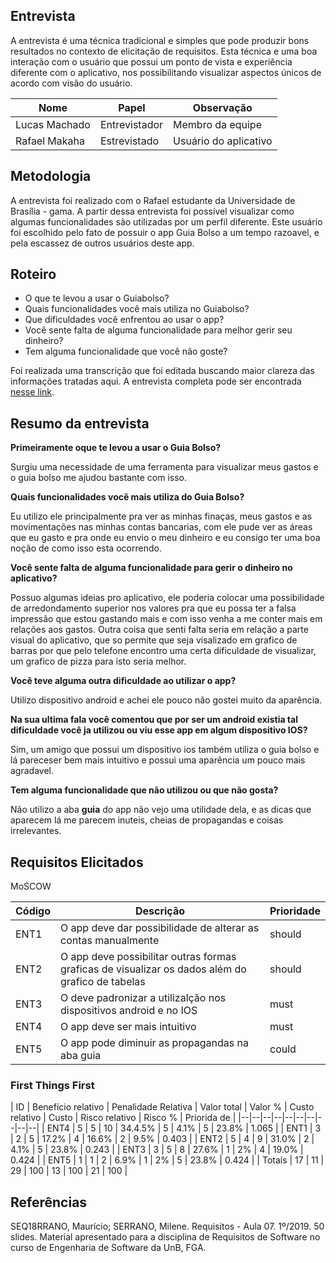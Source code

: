 ## Entrevista

A entrevista é uma técnica tradicional e simples que pode produzir bons resultados no contexto de elicitação de requisitos. Esta técnica e uma boa interação com o usuário que possui um ponto de vista e experiência diferente com o aplicativo, nos possibilitando visualizar aspectos únicos de acordo com visão do usuário.

|Nome|Papel|Observação|
|--|--|--|
|Lucas Machado|Entrevistador|Membro da equipe|
|Rafael Makaha|Estrevistado|Usuário do aplicativo|

## Metodologia

A entrevista foi realizado com o Rafael estudante da Universidade de Brasília - gama. A partir dessa entrevista foi possível visualizar como algumas funcionalidades são utilizadas por um perfil diferente. Este usuário foi escolhido pelo fato de possuir o app Guia Bolso a um tempo razoavel, e pela escassez de outros usuários deste app.



## Roteiro

 * O que te levou a usar o Guiabolso?
 * Quais funcionalidades você mais utiliza no Guiabolso?
 * Que dificuldades você enfrentou ao usar o app?
 * Você sente falta de alguma funcionalidade para melhor gerir seu dinheiro?
 * Tem alguma funcionalidade que você não goste?

 Foi realizada uma transcrição que foi editada buscando maior clareza das informações tratadas aqui. A entrevista completa pode ser encontrada [nesse link](https://www.4shared.com/mp3/cQeSH3Bkee/entrevista.html).

## Resumo da entrevista

**Primeiramente oque te levou a usar o Guia Bolso?**

Surgiu uma necessidade de uma ferramenta para visualizar meus gastos e o guia bolso me ajudou bastante com isso.

**Quais funcionalidades você mais utiliza do Guia Bolso?**

Eu utilizo ele principalmente pra ver as minhas finaças, meus gastos e as movimentações nas minhas contas bancarias, com ele pude ver as áreas que eu gasto e pra onde eu envio o meu dinheiro e eu consigo ter uma boa noção de como isso esta ocorrendo.

**Você sente falta de alguma funcionalidade para gerir o dinheiro no aplicativo?**

Possuo algumas ideias pro aplicativo, ele poderia colocar uma possibilidade de arredondamento superior nos valores pra que eu possa ter a falsa impressão que estou gastando mais e com isso venha a me conter mais em relações aos gastos. Outra coisa que senti falta seria em relação a parte visual do aplicativo, que so permite que seja visalizado em grafico de barras por que pelo telefone encontro uma certa dificuldade de visualizar, um grafico de pizza para isto seria melhor.

**Você teve alguma outra dificuldade ao utilizar o app?**

Utilizo dispositivo android e achei ele pouco não gostei muito da aparência.

**Na sua ultima fala você comentou que por ser um android existia tal dificuldade você ja utilizou ou viu esse app em algum dispositivo IOS?**

Sim, um amigo que possui um dispositivo ios também utiliza o guia bolso e lá pareceser bem mais intuitivo e possui uma aparência um pouco mais agradavel.

**Tem alguma funcionalidade que não utilizou ou que não gosta?**

Não utilizo a aba **guia** do app não vejo uma utilidade dela, e as dicas que aparecem lá me parecem inuteis, cheias de propagandas e coisas irrelevantes.

## Requisitos Elicitados

MoSCOW

| Código | Descrição | Prioridade |
| -- | -- | -- |
| ENT1 |O app deve dar possibilidade de alterar as contas manualmente|should|
| ENT2 |O app deve possibilitar outras formas graficas de visualizar os dados além do grafico de tabelas|should|
| ENT3 |O deve padronizar a utilizalção nos dispositivos android e no IOS|must|
| ENT4 |O app deve ser mais intuitivo|must|
| ENT5 |O app pode diminuir as propagandas na aba guia|could|

### First Things First

<div class="datatable"></div>
| ID | Benefício relativo | Penalidade Relativa | Valor total | Valor % | Custo relativo | Custo | Risco relativo | Risco % | Priorida    de |
|--|--|--|--|--|--|--|--|--|--|
| ENT4 | 5 | 5 | 10 | 34.4.5% | 5 | 4.1% | 5 | 23.8% | 1.065 |
| ENT1 | 3 | 2 | 5 | 17.2% | 4 | 16.6% | 2 | 9.5% | 0.403 |
| ENT2 | 5 | 4 | 9 | 31.0% | 2 | 4.1% | 5 | 23.8% | 0.243 |
| ENT3 | 3 | 5 | 8 | 27.6% | 1 | 2% | 4 | 19.0% | 0.424 |
| ENT5 | 1 | 1 | 2 | 6.9% | 1 | 2% | 5 | 23.8% | 0.424 |
| Totais | 17 | 11 | 29 | 100 | 13 | 100 | 21 | 100 |  

## Referências
SEQ18RRANO, Maurício; SERRANO, Milene. Requisitos - Aula 07. 1º/2019. 50 slides. Material apresentado para a disciplina de Requisitos de Software no curso de Engenharia de Software da UnB, FGA.
